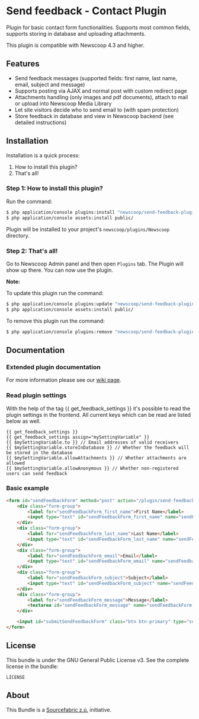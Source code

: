 # Send feedback - Contact Plugin

Plugin for basic contact form functionalities. Supports most common fields, supports
storing in database and uploading attachments.

This plugin is compatible with Newscoop 4.3 and higher.

Features
--------

- Send feedback messages (supported fields: first name, last name, email, subject and message)
- Supports posting via AJAX and normal post with custom redirect page
- Attachments handling (only images and pdf documents), attach to mail or upload into Newscoop Media Library
- Let site visitors decide who to send email to (with spam protection)
- Store feedback in database and view in Newscoop backend (see detailed instructions)

Installation
-------------
Installation is a quick process:


1. How to install this plugin?
2. That's all!

### Step 1: How to install this plugin?
Run the command:
``` bash
$ php application/console plugins:install "newscoop/send-feedback-plugin"
$ php application/console assets:install public/
```
Plugin will be installed to your project's `newscoop/plugins/Newscoop` directory.

### Step 2: That's all!
Go to Newscoop Admin panel and then open `Plugins` tab. The Plugin will show up there. You can now use the plugin.


**Note:**

To update this plugin run the command:
``` bash
$ php application/console plugins:update "newscoop/send-feedback-plugin"
$ php application/console assets:install public/
```

To remove this plugin run the command:
``` bash
$ php application/console plugins:remove "newscoop/send-feedback-plugin"
```

Documentation
-------------

### Extended plugin documentation

For more information please see our [wiki page](https://wiki.sourcefabric.org/display/NPS/Send+Feedback+-+Contact+plugin).

### Read plugin settings

With the help of the tag {{ get_feedback_settings }} it's possible to read the plugin settings in the frontend. All current keys which can be read are listed below as well.

```
{{ get_feedback_settings }}
{{ get_feedback_settings assign="mySettingVariable" }}
{{ $mySettingVariable.to }} // Email addresses of valid receivers
{{ $mySettingVariable.storeInDatabase }} // Whether the feedback will be stored in the database
{{ $mySettingVariable.allowAttachments }} // Whether attachments are allowed
{{ $mySettingVariable.allowAnonymous }} // Whether non-registered users can send feedback
```

### Basic example

``` html
<form id="sendFeedbackForm" method="post" action="/plugin/send-feedback" enctype="multipart/form-data">
    <div class="form-group">
        <label for="sendFeedbackForm_first_name">First Name</label>
        <input type="text" id="sendFeedbackForm_first_name" name="sendFeedbackForm[first_name]" required="required" class="form-control" placeholder="First name">
    </div>
    <div class="form-group">
        <label for="sendFeedbackForm_last_name">Last Name</label>
        <input type="text" id="sendFeedbackForm_last_name" name="sendFeedbackForm[last_name]" required="required" class="form-control" placeholder="Last name">
    </div>
    <div class="form-group">
        <label for="sendFeedbackForm_email">Email</label>
        <input type="text" id="sendFeedbackForm_email" name="sendFeedbackForm[email]" required="required" class="form-control" placeholder="Email">
    </div>
    <div class="form-group">
        <label for="sendFeedbackForm_subject">Subject</label>
        <input type="text" id="sendFeedbackForm_subject" name="sendFeedbackForm[subject]" required="required" class="form-control" placeholder="Subject">
    </div>
    <div class="form-group">
        <label for="sendFeedbackForm_message">Message</label>
        <textarea id="sendFeedbackForm_message" name="sendFeedbackForm[message]" required="required" class="form-control" placeholder="Message"></textarea>
    </div>

    <input id="submitSendFeedbackForm" class="btn btn-primary" type="submit" value="Submit">
</form>
```

License
-------

This bundle is under the GNU General Public License v3. See the complete license in the bundle:

    LICENSE

About
-------
This Bundle is a [Sourcefabric z.ú.](https://github.com/sourcefabric) initiative.

